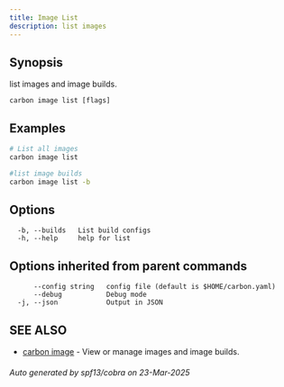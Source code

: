 ```yaml
---
title: Image List
description: list images
---
```


## Synopsis

list images and image builds.

```
carbon image list [flags]
```

## Examples

```bash
# List all images
carbon image list
```

```bash
#list image builds
carbon image list -b

```

## Options

```
  -b, --builds   List build configs
  -h, --help     help for list
```

## Options inherited from parent commands

```
      --config string   config file (default is $HOME/carbon.yaml)
      --debug           Debug mode
  -j, --json            Output in JSON
```

## SEE ALSO

* [carbon image](carbon_image.md)	 - View or manage images and image builds.

###### Auto generated by spf13/cobra on 23-Mar-2025
